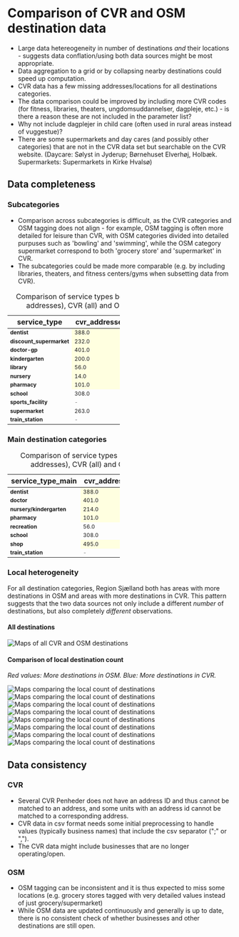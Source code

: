 # Comparison of CVR and OSM destination data

- Large data hetereogeneity in number of destinations *and* their locations - suggests data conflation/using both data sources might be most appropriate.
- Data aggregation to a grid or by collapsing nearby destinations could speed up computation.
- CVR data has a few missing addresses/locations for all destinations categories.
- The data comparison could be improved by including more CVR codes (for fitness, libraries, theaters, ungdomsuddannelser, dagpleje, etc.) - is there a reason these are not included in the parameter list?
- Why not include dagplejer in child care (often used in rural areas instead of vuggestue)?
- There are some supermarkets and day cares (and possibly other categories) that are not in the CVR data set but searchable on the CVR website.
(Daycare: Sølyst in Jyderup; Børnehuset Elverhøj, Holbæk. Supermarkets: Supermarkets in Kirke Hvalsø)

## Data completeness

### Subcategories

- Comparison across subcategories is difficult, as the CVR categories and OSM tagging does not align - for example, OSM tagging is often more detailed for leisure than CVR, with OSM categories divided into detailed purpuses such as 'bowling' and 'swimming', while the OSM category supermarket correspond to both 'grocery store' and 'supermarket' in CVR.
- The subcategories could be made more comparable (e.g. by including libraries, theaters, and fitness centers/gyms when subsetting data from CVR).
<style type="text/css">
#T_face3 th {
  font-weight: bold;
}
#T_face3 .col0 {
  font-weight: bold;
}
#T_face3 .col0 {
  font-weight: bold;
}
#T_face3_row0_col0, #T_face3_row0_col3, #T_face3_row1_col0, #T_face3_row2_col0, #T_face3_row2_col3, #T_face3_row3_col0, #T_face3_row3_col3, #T_face3_row4_col0, #T_face3_row4_col3, #T_face3_row5_col0, #T_face3_row5_col3, #T_face3_row6_col0, #T_face3_row6_col3, #T_face3_row7_col0, #T_face3_row7_col1, #T_face3_row8_col0, #T_face3_row9_col0, #T_face3_row9_col1, #T_face3_row10_col0 {
  text-align: left;
  font-size: 12px;
  width: 100px;
}
#T_face3_row0_col1, #T_face3_row1_col1, #T_face3_row2_col1, #T_face3_row3_col1, #T_face3_row4_col1, #T_face3_row5_col1, #T_face3_row6_col1, #T_face3_row7_col2, #T_face3_row9_col2 {
  background-color: lightyellow;
  text-align: left;
  font-size: 12px;
  width: 100px;
}
#T_face3_row0_col2, #T_face3_row1_col2, #T_face3_row2_col2, #T_face3_row3_col2, #T_face3_row4_col2, #T_face3_row5_col2, #T_face3_row6_col2, #T_face3_row7_col3, #T_face3_row8_col3, #T_face3_row9_col3, #T_face3_row10_col3 {
  background-color: yellow;
  text-align: left;
  font-size: 12px;
  width: 100px;
}
#T_face3_row1_col3, #T_face3_row8_col1, #T_face3_row8_col2, #T_face3_row10_col1, #T_face3_row10_col2 {
  color: grey;
  text-align: left;
  font-size: 12px;
  width: 100px;
}
</style>
<table id="T_face3" style="width: 50%; border-collapse: collapse;">
  <caption>Comparison of service types between CVR (w. addresses), CVR (all) and OSM data sets</caption>
  <thead>
    <tr>
      <th id="T_face3_level0_col0" class="col_heading level0 col0" >service_type</th>
      <th id="T_face3_level0_col1" class="col_heading level0 col1" >cvr_addresses</th>
      <th id="T_face3_level0_col2" class="col_heading level0 col2" >cvr_all</th>
      <th id="T_face3_level0_col3" class="col_heading level0 col3" >osm</th>
    </tr>
  </thead>
  <tbody>
    <tr>
      <td id="T_face3_row0_col0" class="data row0 col0" >dentist</td>
      <td id="T_face3_row0_col1" class="data row0 col1" >388.0</td>
      <td id="T_face3_row0_col2" class="data row0 col2" >400.0</td>
      <td id="T_face3_row0_col3" class="data row0 col3" >20.0</td>
    </tr>
    <tr>
      <td id="T_face3_row1_col0" class="data row1 col0" >discount_supermarket</td>
      <td id="T_face3_row1_col1" class="data row1 col1" >232.0</td>
      <td id="T_face3_row1_col2" class="data row1 col2" >237.0</td>
      <td id="T_face3_row1_col3" class="data row1 col3" >-</td>
    </tr>
    <tr>
      <td id="T_face3_row2_col0" class="data row2 col0" >doctor-gp</td>
      <td id="T_face3_row2_col1" class="data row2 col1" >401.0</td>
      <td id="T_face3_row2_col2" class="data row2 col2" >406.0</td>
      <td id="T_face3_row2_col3" class="data row2 col3" >41.0</td>
    </tr>
    <tr>
      <td id="T_face3_row3_col0" class="data row3 col0" >kindergarten</td>
      <td id="T_face3_row3_col1" class="data row3 col1" >200.0</td>
      <td id="T_face3_row3_col2" class="data row3 col2" >206.0</td>
      <td id="T_face3_row3_col3" class="data row3 col3" >153.0</td>
    </tr>
    <tr>
      <td id="T_face3_row4_col0" class="data row4 col0" >library</td>
      <td id="T_face3_row4_col1" class="data row4 col1" >56.0</td>
      <td id="T_face3_row4_col2" class="data row4 col2" >58.0</td>
      <td id="T_face3_row4_col3" class="data row4 col3" >48.0</td>
    </tr>
    <tr>
      <td id="T_face3_row5_col0" class="data row5 col0" >nursery</td>
      <td id="T_face3_row5_col1" class="data row5 col1" >14.0</td>
      <td id="T_face3_row5_col2" class="data row5 col2" >15.0</td>
      <td id="T_face3_row5_col3" class="data row5 col3" >11.0</td>
    </tr>
    <tr>
      <td id="T_face3_row6_col0" class="data row6 col0" >pharmacy</td>
      <td id="T_face3_row6_col1" class="data row6 col1" >101.0</td>
      <td id="T_face3_row6_col2" class="data row6 col2" >108.0</td>
      <td id="T_face3_row6_col3" class="data row6 col3" >75.0</td>
    </tr>
    <tr>
      <td id="T_face3_row7_col0" class="data row7 col0" >school</td>
      <td id="T_face3_row7_col1" class="data row7 col1" >308.0</td>
      <td id="T_face3_row7_col2" class="data row7 col2" >314.0</td>
      <td id="T_face3_row7_col3" class="data row7 col3" >361.0</td>
    </tr>
    <tr>
      <td id="T_face3_row8_col0" class="data row8 col0" >sports_facility</td>
      <td id="T_face3_row8_col1" class="data row8 col1" >-</td>
      <td id="T_face3_row8_col2" class="data row8 col2" >-</td>
      <td id="T_face3_row8_col3" class="data row8 col3" >88.0</td>
    </tr>
    <tr>
      <td id="T_face3_row9_col0" class="data row9 col0" >supermarket</td>
      <td id="T_face3_row9_col1" class="data row9 col1" >263.0</td>
      <td id="T_face3_row9_col2" class="data row9 col2" >269.0</td>
      <td id="T_face3_row9_col3" class="data row9 col3" >426.0</td>
    </tr>
    <tr>
      <td id="T_face3_row10_col0" class="data row10 col0" >train_station</td>
      <td id="T_face3_row10_col1" class="data row10 col1" >-</td>
      <td id="T_face3_row10_col2" class="data row10 col2" >-</td>
      <td id="T_face3_row10_col3" class="data row10 col3" >73.0</td>
    </tr>
  </tbody>
</table>


### Main destination categories

<style type="text/css">
#T_aa6bb th {
  font-weight: bold;
}
#T_aa6bb .col0 {
  font-weight: bold;
}
#T_aa6bb .col0 {
  font-weight: bold;
}
#T_aa6bb_row0_col0, #T_aa6bb_row0_col3, #T_aa6bb_row1_col0, #T_aa6bb_row1_col3, #T_aa6bb_row2_col0, #T_aa6bb_row2_col3, #T_aa6bb_row3_col0, #T_aa6bb_row3_col3, #T_aa6bb_row4_col0, #T_aa6bb_row4_col1, #T_aa6bb_row5_col0, #T_aa6bb_row5_col1, #T_aa6bb_row6_col0, #T_aa6bb_row6_col3, #T_aa6bb_row7_col0 {
  text-align: left;
  font-size: 12px;
  width: 100px;
}
#T_aa6bb_row0_col1, #T_aa6bb_row1_col1, #T_aa6bb_row2_col1, #T_aa6bb_row3_col1, #T_aa6bb_row4_col2, #T_aa6bb_row5_col2, #T_aa6bb_row6_col1 {
  background-color: lightyellow;
  text-align: left;
  font-size: 12px;
  width: 100px;
}
#T_aa6bb_row0_col2, #T_aa6bb_row1_col2, #T_aa6bb_row2_col2, #T_aa6bb_row3_col2, #T_aa6bb_row4_col3, #T_aa6bb_row5_col3, #T_aa6bb_row6_col2, #T_aa6bb_row7_col3 {
  background-color: yellow;
  text-align: left;
  font-size: 12px;
  width: 100px;
}
#T_aa6bb_row7_col1, #T_aa6bb_row7_col2 {
  color: grey;
  text-align: left;
  font-size: 12px;
  width: 100px;
}
</style>
<table id="T_aa6bb" style="width: 50%; border-collapse: collapse;">
  <caption>Comparison of service types between CVR (w. addresses), CVR (all) and OSM data sets</caption>
  <thead>
    <tr>
      <th id="T_aa6bb_level0_col0" class="col_heading level0 col0" >service_type_main</th>
      <th id="T_aa6bb_level0_col1" class="col_heading level0 col1" >cvr_addresses</th>
      <th id="T_aa6bb_level0_col2" class="col_heading level0 col2" >cvr_all</th>
      <th id="T_aa6bb_level0_col3" class="col_heading level0 col3" >osm</th>
    </tr>
  </thead>
  <tbody>
    <tr>
      <td id="T_aa6bb_row0_col0" class="data row0 col0" >dentist</td>
      <td id="T_aa6bb_row0_col1" class="data row0 col1" >388.0</td>
      <td id="T_aa6bb_row0_col2" class="data row0 col2" >400.0</td>
      <td id="T_aa6bb_row0_col3" class="data row0 col3" >20</td>
    </tr>
    <tr>
      <td id="T_aa6bb_row1_col0" class="data row1 col0" >doctor</td>
      <td id="T_aa6bb_row1_col1" class="data row1 col1" >401.0</td>
      <td id="T_aa6bb_row1_col2" class="data row1 col2" >406.0</td>
      <td id="T_aa6bb_row1_col3" class="data row1 col3" >41</td>
    </tr>
    <tr>
      <td id="T_aa6bb_row2_col0" class="data row2 col0" >nursery/kindergarten</td>
      <td id="T_aa6bb_row2_col1" class="data row2 col1" >214.0</td>
      <td id="T_aa6bb_row2_col2" class="data row2 col2" >221.0</td>
      <td id="T_aa6bb_row2_col3" class="data row2 col3" >164</td>
    </tr>
    <tr>
      <td id="T_aa6bb_row3_col0" class="data row3 col0" >pharmacy</td>
      <td id="T_aa6bb_row3_col1" class="data row3 col1" >101.0</td>
      <td id="T_aa6bb_row3_col2" class="data row3 col2" >108.0</td>
      <td id="T_aa6bb_row3_col3" class="data row3 col3" >75</td>
    </tr>
    <tr>
      <td id="T_aa6bb_row4_col0" class="data row4 col0" >recreation</td>
      <td id="T_aa6bb_row4_col1" class="data row4 col1" >56.0</td>
      <td id="T_aa6bb_row4_col2" class="data row4 col2" >58.0</td>
      <td id="T_aa6bb_row4_col3" class="data row4 col3" >136</td>
    </tr>
    <tr>
      <td id="T_aa6bb_row5_col0" class="data row5 col0" >school</td>
      <td id="T_aa6bb_row5_col1" class="data row5 col1" >308.0</td>
      <td id="T_aa6bb_row5_col2" class="data row5 col2" >314.0</td>
      <td id="T_aa6bb_row5_col3" class="data row5 col3" >361</td>
    </tr>
    <tr>
      <td id="T_aa6bb_row6_col0" class="data row6 col0" >shop</td>
      <td id="T_aa6bb_row6_col1" class="data row6 col1" >495.0</td>
      <td id="T_aa6bb_row6_col2" class="data row6 col2" >506.0</td>
      <td id="T_aa6bb_row6_col3" class="data row6 col3" >426</td>
    </tr>
    <tr>
      <td id="T_aa6bb_row7_col0" class="data row7 col0" >train_station</td>
      <td id="T_aa6bb_row7_col1" class="data row7 col1" >-</td>
      <td id="T_aa6bb_row7_col2" class="data row7 col2" >-</td>
      <td id="T_aa6bb_row7_col3" class="data row7 col3" >73</td>
    </tr>
  </tbody>
</table>



### Local heterogeneity

For all destination categories, Region Sjælland both has areas with more destinations in OSM and areas with more destinations in CVR. This pattern suggests that the two data sources not only include a different *number* of destinations, but also completely *different* observations.

#### All destinations

![Maps of all CVR and OSM destinations](results/maps/main-all-osm-cvr.png "destinations")


#### Comparison of local destination count

*Red values: More destinations in OSM. Blue: More destinations in CVR.*

![Maps comparing the local count of destinations](results/maps/hex-grid-comparison-doctor.png "doctors")
![Maps comparing the local count of destinations](results/maps/hex-grid-comparison-dentist.png "dentist")
![Maps comparing the local count of destinations](results/maps/hex-grid-comparison-pharmacy.png "pharmacies")
![Maps comparing the local count of destinations](results/maps/hex-grid-comparison-nursery-kindergarten.png "nurseries/kindergartens")
![Maps comparing the local count of destinations](results/maps/hex-grid-comparison-school.png "schools")
![Maps comparing the local count of destinations](results/maps/hex-grid-comparison-shop.png "shops")
![Maps comparing the local count of destinations](results/maps/hex-grid-comparison-recreation.png "recreation")
![Maps comparing the local count of destinations](results/maps/hex-grid-comparison-train_station.png "train stations")

## Data consistency

### CVR

- Several CVR Penheder does not have an address ID and thus cannot be matched to an address, and some units with an address id cannot be matched to a corresponding address.
- CVR data in csv format needs some initial preprocessing to handle values (typically business names) that include the csv separator (";" or ",").
- The CVR data might include businesses that are no longer operating/open.


### OSM

- OSM tagging can be inconsistent and it is thus expected to miss some locations (e.g. grocery stores tagged with very detailed values instead of just grocery/supermarket)
- While OSM data are updated continuously and generally is up to date, there is no consistent check of whether businesses and other destinations are still open. 
